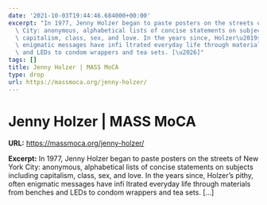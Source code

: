 ```yaml
---
date: '2021-10-03T19:44:46.684000+00:00'
excerpt: "In 1977, Jenny Holzer began to paste posters on the streets of New York\
  \ City: anonymous, alphabetical lists of concise statements on subjects including\
  \ capitalism, class, sex, and love. In the years since, Holzer\u2019s pithy, often\
  \ enigmatic messages have infi ltrated everyday life through materials from benches\
  \ and LEDs to condom wrappers and tea sets. [\u2026]"
tags: []
title: Jenny Holzer | MASS MoCA
type: drop
url: https://massmoca.org/jenny-holzer/
---
```


# Jenny Holzer | MASS MoCA

**URL:** https://massmoca.org/jenny-holzer/

**Excerpt:** In 1977, Jenny Holzer began to paste posters on the streets of New York City: anonymous, alphabetical lists of concise statements on subjects including capitalism, class, sex, and love. In the years since, Holzer’s pithy, often enigmatic messages have infi ltrated everyday life through materials from benches and LEDs to condom wrappers and tea sets. […]
